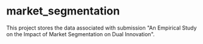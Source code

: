 # market_segmentation
This project stores the data associated with submission "An Empirical Study on the Impact of Market Segmentation on Dual Innovation".
